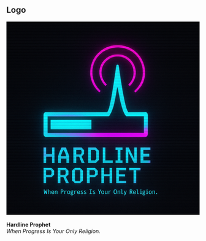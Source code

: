 ## Logo

![Data‑Stream Beacon Logo](images/project1.png)

**Hardline Prophet**  
*When Progress Is Your Only Religion.*
